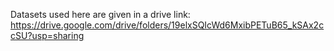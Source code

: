 Datasets used here are given in a drive link:
https://drive.google.com/drive/folders/19elxSQIcWd6MxibPETuB65_kSAx2ccSU?usp=sharing
